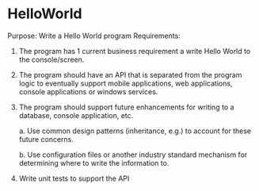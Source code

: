 # HelloWorld
Purpose: Write a Hello World program 
Requirements:
1. The program has 1 current business requirement a write Hello World to the console/screen. 

2. The program should have an API that is separated from the program logic to eventually support mobile applications, web applications, console applications or windows services. 

3. The program should support future enhancements for writing to a database, console application, etc. 

    a. Use common design patterns (inheritance, e.g.) to account for these future concerns. 

    b. Use configuration files or another industry standard mechanism for determining where to write the information to. 

4. Write unit tests to support the API
